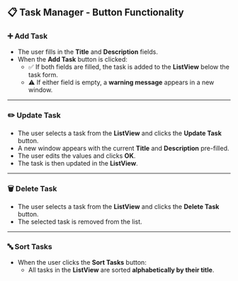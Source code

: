 ## 📋 Task Manager - Button Functionality

### ➕ Add Task
- The user fills in the **Title** and **Description** fields.
- When the **Add Task** button is clicked:
  - ✅ If both fields are filled, the task is added to the **ListView** below the task form.
  - ⚠️ If either field is empty, a **warning message** appears in a new window.

---

### ✏️ Update Task
- The user selects a task from the **ListView** and clicks the **Update Task** button.
- A new window appears with the current **Title** and **Description** pre-filled.
- The user edits the values and clicks **OK**.
- The task is then updated in the **ListView**.

---

### 🗑️ Delete Task
- The user selects a task from the **ListView** and clicks the **Delete Task** button.
- The selected task is removed from the list.

---

### 🔤 Sort Tasks
- When the user clicks the **Sort Tasks** button:
  - All tasks in the **ListView** are sorted **alphabetically by their title**.
